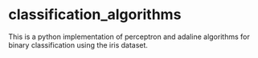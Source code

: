 # classification_algorithms

This is a python implementation of perceptron and adaline algorithms for binary classification using the iris dataset.
